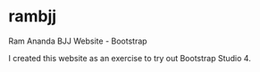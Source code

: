 # rambjj
Ram Ananda BJJ Website - Bootstrap

I created this website as an exercise to try out Bootstrap Studio 4.
